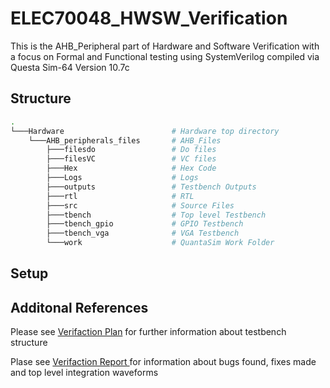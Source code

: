 # ELEC70048_HWSW_Verification

This is the AHB_Peripheral part of Hardware and Software Verification with a focus on Formal and Functional testing using SystemVerilog compiled via Questa Sim-64 Version 10.7c  

## Structure

```bash
.
└───Hardware                        # Hardware top directory
    └───AHB_peripherals_files       # AHB_Files
        ├───filesdo                 # Do files
        ├───filesVC                 # VC files
        ├───Hex                     # Hex Code
        ├───Logs                    # Logs
        ├───outputs                 # Testbench Outputs
        ├───rtl                     # RTL
        ├───src                     # Source Files   
        ├───tbench                  # Top level Testbench
        ├───tbench_gpio             # GPIO Testbench
        ├───tbench_vga              # VGA Testbench
        └───work                    # QuantaSim Work Folder
```

## Setup


## Additonal References

Please see [Verifaction Plan](https://github.com/mp619/ELEC70048_HW_SW_Verification/Hardware/AHB_peripherals_files) for further information about testbench structure

Plase see [Verifaction Report ](https://github.com/mp619/ELEC70048_HW_SW_Verification/Hardware/AHB_peripherals_files) for information about bugs found, fixes made and top level integration waveforms

